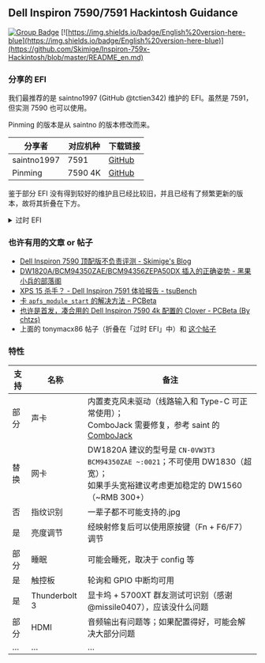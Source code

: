 ## Dell Inspiron 7590/7591 Hackintosh Guidance

 [![Group Badge](https://img.shields.io/badge/Chat%20on-Telegram-419fd9)](https://t.me/hackintosh759x) [![https://img.shields.io/badge/English%20version-here-blue](https://img.shields.io/badge/English%20version-here-blue)](https://github.com/Skimige/Inspiron-759x-Hackintosh/blob/master/README_en.md)

### 分享的 EFI

我们最推荐的是 saintno1997 (GitHub @tctien342) 维护的 EFI。虽然是 7591，但实测 7590 也可以使用。

Pinming 的版本是从 saintno 的版本修改而来。

| 分享者      | 对应机种 | 下载链接                                                     |
| ----------- | -------- | ------------------------------------------------------------ |
| saintno1997 | 7591     | [GitHub](https://github.com/tctien342/Dell-Inspiron-7591-Hackintosh) |
| Pinming     | 7590 4K  | [GitHub](https://github.com/Pinming/Dell-Inspiron-7590-Hackintosh-Opencore) |

鉴于部分 EFI 没有得到较好的维护且已经比较旧，并且已经有了频繁更新的版本，故将其折叠在下方。

<details>
    <summary>过时 EFI</summary>
<table>
<thead>
<tr>
<th>分享者</th>
<th>对应机种</th>
<th>下载链接</th>
</tr>
</thead>
<tbody>
<tr>
<td>Skimige</td>
<td>7590 4K</td>
<td><a href="https://caomsacid0-my.sharepoint.com/:u:/g/personal/skimige_caoms_ac_id/EePW1NdVOPpOpwrPUUMvwhIBDjzTnVIh7RNxnEGvvUbUeQ?e=qJGOA5" rel="nofollow">OneDrive</a></td>
</tr>
<tr>
<td>LinZong</td>
<td>7590 1080p</td>
<td><a href="https://github.com/LinZong/dell-inspiron-7590-hackintosh">GitHub</a></td>
</tr>
<tr>
<td>chtzs</td>
<td>7590 4K</td>
<td><a href="https://gitee.com/chtzs/Dell-Inspiron-7590-4k-Hackintosh" rel="nofollow">Gitee</a></td>
</tr>
<tr>
<td>kawauso</td>
<td>7590 4K</td>
<td><a href="https://github.com/sotyou/Dell-Inspiron-7590-Mojave">GitHub</a></td>
</tr>
<tr>
<td>missile0407</td>
<td>7590 1080p</td>
<td><a href="https://www.tonymacx86.com/threads/nearly-success-catalina-on-dell-inspiron-7590.285606/" rel="nofollow">tonymacx86</a></td>
</tr>
</tbody>
</table>
</details>

### 也许有用的文章 or 帖子

- [Dell Inspiron 7590 顶配版不负责评测 - Skimige's Blog](https://ikevin.in/post/2019/08/06/005-dell-inspiron-7590-4k-review.html)
- [DW1820A/BCM94350ZAE/BCM94356ZEPA50DX 插入的正确姿势 - 黑果小兵的部落阁]( https://blog.daliansky.net/DW1820A_BCM94350ZAE-driver-inserts-the-correct-posture.html)
- [XPS 15 杀手？ - Dell Inspiron 7591 体验报告 - tsuBench](https://telegra.ph/Dell-Inspiron-7591-07-08)
- [卡 `apfs_module_start` 的解决方法 - PCBeta](http://bbs.pcbeta.com/viewthread-1809664-1-1.html)
- [也许是首发，凑合用的 Dell Inspiron 7590 4k 配置的 Clover - PCBeta (By chtzs)](http://bbs.pcbeta.com/viewthread-1824495-1-1.html)
- 上面的 tonymacx86 帖子（折叠在「过时 EFI」中）和 [这个帖子](https://www.tonymacx86.com/threads/dell-inspiron-7590-hdmi-output-no-signal.284317/post-2013569)

### 特性

| 支持 | 名称          | 备注                                                         |
| ---- | ------------- | ------------------------------------------------------------ |
| 部分 | 声卡          | 内置麦克风未驱动（线路输入和 Type-C 可正常使用）；<br />ComboJack 需要修复，参考 saint 的 [ComboJack](https://github.com/tctien342/Dell-Inspiron-7591-Hackintosh/tree/master/ComboJack%20Alc295) |
| 替换 | 网卡          | DW1820A 建议的型号是 `CN-0VW3T3 BCM94350ZAE ~:0021`；不可使用 DW1830（超宽）；<br />如果手头宽裕建议考虑更加稳定的 DW1560（~RMB 300+） |
| 否   | 指纹识别      | 一辈子都不可能支持的.jpg                                     |
| 是   | 亮度调节      | 经映射修复后可以使用原按键（Fn + F6/F7）调节                 |
| 部分 | 睡眠          | 可能会睡死，取决于 config 等                                 |
| 是   | 触控板        | 轮询和 GPIO 中断均可用                                       |
| 是   | Thunderbolt 3 | 显卡坞 + 5700XT 群友测试可识别（感谢 @missile0407），应该没什么问题 |
| 部分 | HDMI          | 音频输出有问题等；如果配置得好，可能会解决大部分问题         |
| …    | …             | …                                                            |
